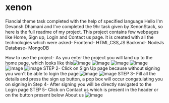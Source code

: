 # xenon
Fiancial theme task completed with the help of specified language Hello I'm Devansh Dhamani and I've completed the 9hr task given by XenonStack, so here is the full readme of my project. This project contains few webpages like Home, Sign up, Login and Contact us page. It is created with all the technologies which were asked- Frontend- HTML,CSS,JS Backend- NodeJs Database- MongoDB

How to use the project- As you enter the project you will land up to the home page, which looks like this![image](https://user-images.githubusercontent.com/79158208/222196167-4c93c13f-62da-4a3f-ad04-0d47b214839f.png)
![image](https://user-images.githubusercontent.com/79158208/222196345-114d8f3c-8bf1-4de1-ab46-6a1800be5b97.png)
![image](https://user-images.githubusercontent.com/79158208/222196475-d348cb71-195c-4fb1-9a85-0b94acca68ef.png)
![image](https://user-images.githubusercontent.com/79158208/222196536-240697ef-b802-4f9f-b8ee-f510594f86ff.png)
![image](https://user-images.githubusercontent.com/79158208/222196604-44669de5-ec80-4025-b610-1e9122275856.png)
![image](https://user-images.githubusercontent.com/79158208/222196662-25ba138f-501a-4d88-ad49-0affdb4a2ea4.png)
STEP 2- Click on Sign Up page because without signing you won't be able to login the page
![image](https://user-images.githubusercontent.com/79158208/222196862-14f9c43f-65b5-4e0f-9d81-24ecc7084af6.png)
![image](https://user-images.githubusercontent.com/79158208/222196946-3ad8207d-c7d7-4907-b26c-f04724b410e0.png)
STEP 3- Fill all the details and press the sign up button, a pop box will occur congatulating you on signing in
Step 4- After signing you will be directly navigated to the Login page
STEP 5- Click on Contact us which is present in the header or on the button present below About us
![image](https://user-images.githubusercontent.com/79158208/222197449-6c4d53e5-ff47-4aac-b2bb-1d6e745213b1.png)

